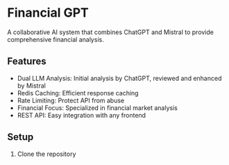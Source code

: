 # Financial GPT

A collaborative AI system that combines ChatGPT and Mistral to provide comprehensive financial analysis.

## Features

- Dual LLM Analysis: Initial analysis by ChatGPT, reviewed and enhanced by Mistral
- Redis Caching: Efficient response caching
- Rate Limiting: Protect API from abuse
- Financial Focus: Specialized in financial market analysis
- REST API: Easy integration with any frontend

## Setup

1. Clone the repository
